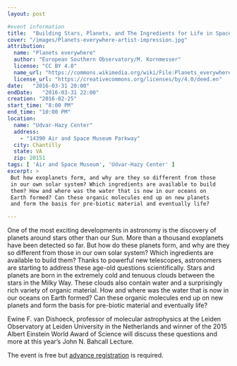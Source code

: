 ```yaml
---
layout: post

#event information
title:  "Building Stars, Planets, and The Ingredients for Life in Space"
cover: "/images/Planets-everywhere-artist-impression.jpg"
attribution:
  name: "Planets everywhere"
  author: "European Southern Observatory/M. Kornmesser"
  license: "CC BY 4.0"
  name_url: "https://commons.wikimedia.org/wiki/File:Planets_everywhere_(artist%E2%80%99s_impression).jpg"
  license_url: "https://creativecommons.org/licenses/by/4.0/deed.en"
date:   "2016-03-31 20:00"
endDate:   "2016-03-31 22:00"
creation: "2016-02-25"
start_time: "8:00 PM"
end_time: "10:00 PM"
location:
  name: "Udvar-Hazy Center"
  address:
    - "14390 Air and Space Museum Parkway"
  city: Chantilly
  state: VA
  zip: 20151
tags: [ 'Air and Space Museum', 'Udvar-Hazy Center' ]
excerpt: >
 But how exoplanets form, and why are they so different from those
 in our own solar system? Which ingredients are available to build 
 them? How and where was the water that is now in our oceans on
 Earth formed? Can these organic molecules end up on new planets
 and form the basis for pre-biotic material and eventually life?

---
```


One of the most exciting developments in astronomy is the discovery
of planets around stars other than our Sun. More than a thousand
exoplanets have been detected so far. But how do these planets form,
and why are they so different from those in our own solar system?
Which ingredients are available to build them? Thanks to powerful
new telescopes, astronomers are starting to address these age-old
questions scientifically. Stars and planets are born in the extremely
cold and tenuous clouds between the stars in the Milky Way. These
clouds also contain water and a surprisingly rich variety of
organic material. How and where was the water that is now in our
oceans on Earth formed? Can these organic molecules end up on new
planets and form the basis for pre-biotic material and eventually life?

Ewine F. van Dishoeck, professor of molecular astrophysics at the
Leiden Observatory at Leiden University in the Netherlands and winner
of the 2015 Albert Einstein World Award of Science will discuss these
questions and more at this year’s John N. Bahcall Lecture.

The event is free but
[advance registration](http://airandspace.si.edu/events/tickets/)
is required.

